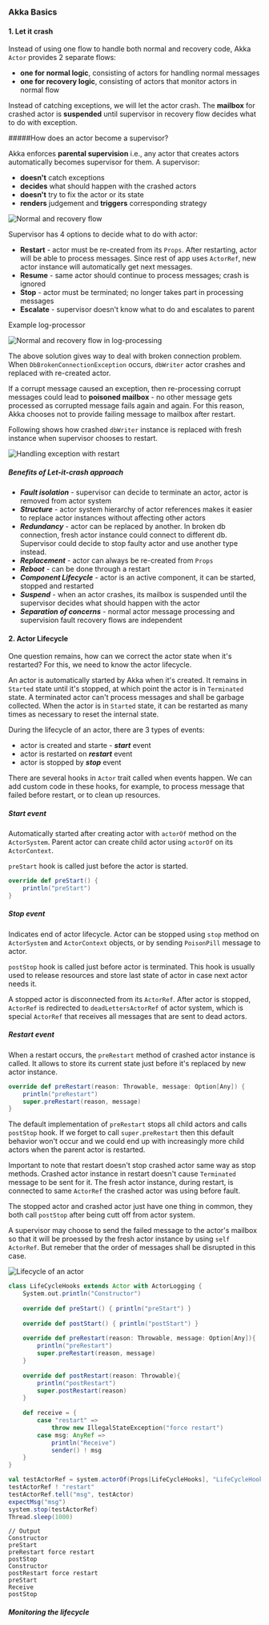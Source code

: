 ### Akka Basics
#### 1. Let it crash

Instead of using one flow to handle both normal and recovery code, Akka `Actor` provides 2 separate flows:

- __one for normal logic__, consisting of actors for handling normal messages
- __one for recovery logic__, consisting of actors that monitor actors in normal flow

Instead of catching exceptions, we will let the actor crash. The **mailbox** for crashed actor is **suspended** until supervisor in recovery flow decides what to do with exception.

#####How does an actor become a supervisor?

Akka enforces **parental supervision** i.e., any actor that creates actors automatically becomes supervisor for them. A supervisor:

- **doesn't** catch exceptions
- **decides** what should happen with the crashed actors
- **doesn't** try to fix the actor or its state
- **renders** judgement and **triggers** corresponding strategy

![Normal and recovery flow](./pics/1.png)

Supervisor has 4 options to decide what to do with actor:

- **Restart** - actor must be re-created from its `Props`. After restarting, actor will be able to process messages. Since rest of app uses `ActorRef`, new actor instance will automatically get next messages.
- **Resume** - same actor should continue to process messages; crash is ignored
- **Stop** - actor must be terminated; no longer takes part in processing messages
- **Escalate** - supervisor doesn't know what to do and escalates to parent

Example log-processor

![Normal and recovery flow in log-processing](./pics/2.png)

The above solution gives way to deal with broken connection problem. When `DbBrokenConnectionException` occurs, `dbWriter` actor crashes and replaced with re-created actor.

If a corrupt message caused an exception, then re-processing corrupt messages could lead to **poisoned mailbox** - no other message gets processed as corrupted message fails again and again. For this reason, Akka chooses not to provide failing message to mailbox after restart.

Following shows how crashed `dbWriter` instance is replaced with fresh instance when supervisor chooses to restart.

![Handling exception with restart](./pics/3.png)

##### Benefits of Let-it-crash approach

- ***Fault isolation*** - supervisor can decide to terminate an actor, actor is removed from actor system
- ***Structure*** - actor system hierarchy of actor references makes it easier to replace actor instances without affecting other actors
- ***Redundancy*** - actor can be replaced by another. In broken db connection, fresh actor instance could connect to different db. Supervisor could decide to stop faulty actor and use another type instead.
- ***Replacement*** - actor can always be re-created from `Props`
- ***Reboot*** - can be done through a restart
- ***Component Lifecycle*** - actor is an active component, it can be started, stopped and restarted
- ***Suspend*** - when an actor crashes, its mailbox is suspended until the supervisor decides what should happen with the actor
- ***Separation of concerns*** - normal actor message processing and supervision fault recovery flows are independent

#### 2. Actor Lifecycle

One question remains, how can we correct the actor state when it's restarted? For this, we need to know the actor lifecycle.

An actor is automatically started by Akka when it's created. It remains in `Started` state until it's stopped, at which point the actor is in `Terminated` state. A terminated actor can't process messages and shall be garbage collected. When the actor is in `Started` state, it can be restarted as many times as necessary to reset the internal state.

During the lifecycle of an actor, there are 3 types of events:

- actor is created and starte - ***start*** event
- actor is restarted on ***restart*** event
- actor is stopped by ***stop*** event

There are several hooks in `Actor` trait called when events happen. We can add custom code in these hooks, for example, to process message that failed before restart, or to clean up resources.

##### Start event

Automatically started after creating actor with `actorOf` method on the `ActorSystem`. Parent actor can create child actor using `actorOf` on its `ActorContext`.

`preStart` hook is called just before the actor is started.

```scala
override def preStart() {
	println("preStart")
}
```

##### Stop event

Indicates end of actor lifecycle. Actor can be stopped using `stop` method on `ActorSystem` and `ActorContext` objects, or by sending `PoisonPill` message to actor.

`postStop` hook is called just before actor is terminated. This hook is usually used to release resources and store last state of actor in case next actor needs it.

A stopped actor is disconnected from its `ActorRef`. After actor is stopped, `ActorRef` is redirected to `deadLettersActorRef` of actor system, which is special `ActorRef` that receives all messages that are sent to dead actors.

##### Restart event

When a restart occurs, the `preRestart` method of crashed actor instance is called. It allows to store its current state just before it's replaced by new actor instance.

```scala
override def preRestart(reason: Throwable, message: Option[Any]) {
	println("preRestart")
	super.preRestart(reason, message)
}
```

The default implementation of `preRestart` stops all child actors and calls `postStop` hook. If we forget to call `super.preRestart` then this default behavior won't occur and we could end up with increasingly more child actors when the parent actor is restarted.

Important to note that restart doesn't stop crashed actor same way as stop methods. Crashed actor instance in restart doesn't cause `Terminated` message to be sent for it. The fresh actor instance, during restart, is connected to same `ActorRef` the crashed actor was using before fault.

The stopped actor and crashed actor just have one thing in common, they both call `postStop` after being cutt off from actor system.

A supervisor may choose to send the failed message to the actor's mailbox so that it will be proessed by the fresh actor instance by using `self ActorRef`. But remeber that the order of messages shall be disrupted in this case.

![Lifecycle of an actor](./pics/4.png)

```scala
class LifeCycleHooks extends Actor with ActorLogging {
	System.out.println("Constructor")
	
	override def preStart() { println("preStart") }
	
	override def postStart() { println("postStart") }
	
	override def preRestart(reason: Throwable, message: Option[Any]){
		println("preRestart")
		super.preRestart(reason, message)
	}
	
	override def postRestart(reason: Throwable){
		println("postRestart")
		super.postRestart(reason)
	}
	
	def receive = {
		case "restart" =>
			throw new IllegalStateException("force restart")
		case msg: AnyRef =>
			println("Receive")
			sender() ! msg
	}
}
```

```scala
val testActorRef = system.actorOf(Props[LifeCycleHooks], "LifeCycleHooks")
testActorRef ! "restart"
testActorRef.tell("msg", testActor)
expectMsg("msg")
system.stop(testActorRef)
Thread.sleep(1000)
```

```
// Output
Constructor
preStart
preRestart force restart
postStop
Constructor
postRestart force restart
preStart
Receive
postStop
```

##### Monitoring the lifecycle

